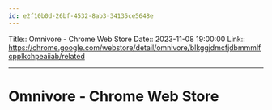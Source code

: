 ```yaml
---
id: e2f10b0d-26bf-4532-8ab3-34135ce5648e
---
```


Title:: Omnivore - Chrome Web Store
Date:: 2023-11-08 19:00:00
Link:: https://chrome.google.com/webstore/detail/omnivore/blkggjdmcfjdbmmmlfcpplkchpeaiiab/related

---

# Omnivore - Chrome Web Store

